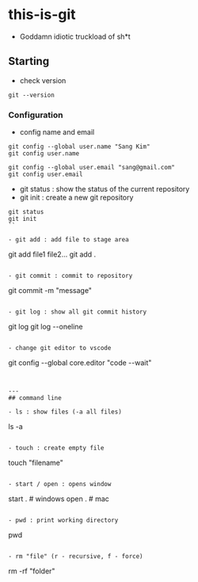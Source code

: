 # this-is-git

- Goddamn idiotic truckload of sh*t

## Starting
- check version
```
git --version
```

### Configuration
- config name and email
```
git config --global user.name "Sang Kim"
git config user.name

git config --global user.email "sang@gmail.com"
git config user.email
```

- git status : show the status of the current repository
- git init : create a new git repository
```
git status
git init
``

- git add : add file to stage area
```
git add file1 file2...
git add .
```

- git commit : commit to repository
```
git commit -m "message"
```

- git log : show all git commit history
```
git log 
git log --oneline
```

- change git editor to vscode
```
git config --global core.editor "code --wait"
```


---
## command line

- ls : show files (-a all files)
```
ls -a
```

- touch : create empty file
```
touch "filename"
```

- start / open : opens window 
```
start .    # windows
open .     # mac
```

- pwd : print working directory
```
pwd
```

- rm "file" (r - recursive, f - force)
```
rm -rf "folder"
```
